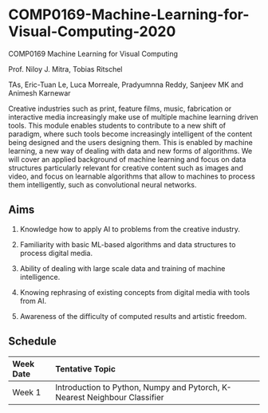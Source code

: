 # COMP0169-Machine-Learning-for-Visual-Computing-2020


COMP0169 Machine Learning for Visual Computing

Prof. Niloy J. Mitra, Tobias Ritschel

TAs, Eric-Tuan Le, Luca Morreale, Pradyumnna Reddy, Sanjeev MK and Animesh Karnewar


Creative industries such as print, feature films, music, fabrication or interactive media increasingly make use of multiple machine learning driven tools. This module enables students to contribute to a new shift of paradigm, where such tools become increasingly intelligent of the content being designed and the users designing them. This is enabled by machine learning, a new way of dealing with data and new forms of algorithms. We will cover an applied background of machine learning and focus on data structures particularly relevant for creative content such as images and video, and focus on learnable algorithms that allow to machines to process them intelligently, such as convolutional neural networks.


## Aims
1. Knowledge how to apply AI to problems from the creative industry.

2. Familiarity with basic ML-based algorithms and data structures to process digital media.

3. Ability of dealing with large scale data and training of machine intelligence.

4. Knowing rephrasing of existing concepts from digital media with tools from AI.

5. Awareness of the difficulty of computed results and artistic freedom.


## Schedule

| Week Date          | Tentative Topic |
|:----------------------|:--|
|Week 1| Introduction to Python, Numpy and Pytorch, K-Nearest Neighbour Classifier|
